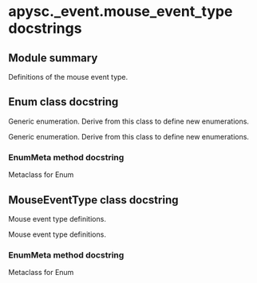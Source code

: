 # apysc._event.mouse_event_type docstrings

## Module summary

Definitions of the mouse event type.

## Enum class docstring

Generic enumeration. Derive from this class to define new enumerations.

Generic enumeration. Derive from this class to define new enumerations.

### EnumMeta method docstring

Metaclass for Enum

## MouseEventType class docstring

Mouse event type definitions.

Mouse event type definitions.

### EnumMeta method docstring

Metaclass for Enum